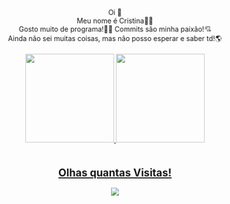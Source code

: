 <div align="center">
  Oi 👋<br>
  Meu nome é Cristina👩‍🚀<br>
  Gosto muito de programa!👩‍💻 Commits são minha paixão!💘<br>
  Ainda não sei muitas coisas, mas não posso esperar e saber td!🌎<br><br>
</div>

<div align="center">
  <a href="https://github.com/CristinAlvestegui">
  <img height="180em" src="https://github-readme-stats.vercel.app/api?username=CristinAlvestegui&show_icons=true&theme=ocean_dark&include_all_commits=true&count_private=true"/>
  <img height="180em" src="https://github-readme-stats.vercel.app/api/top-langs/?username=CristinAlvestegui&layout=compact&langs_count=7&theme=ocean_dark"/>
</div><br>

<!--
**CristinAlvestegui/cristinAlvestegui** is a ✨ _special_ ✨ repository because its `README.md` (this file) appears on your GitHub profile.

Here are some ideas to get you started:

- 🔭 I’m currently working on ...
- 🌱 I’m currently learning ...
- 👯 I’m looking to collaborate on ...
- 🤔 I’m looking for help with ...
- 💬 Ask me about ...
- 📫 How to reach me: ...
- 😄 Pronouns: ...
- ⚡ Fun fact: ...
-->

  <div align="center">
    <h2>Olhas quantas Visitas! </h2>
    <img src="https://profile-counter.glitch.me/cristinAlvestegui/count.svg" />
  </div>
